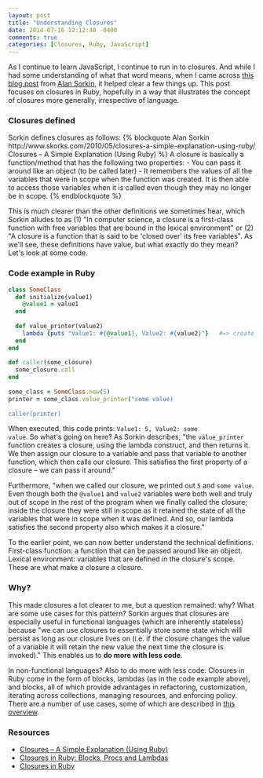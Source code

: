 ```yaml
---
layout: post
title: "Understanding Closures"
date: 2014-07-16 12:12:48 -0400
comments: true
categories: [Closures, Ruby, JavaScript]
---
```

As I continue to learn JavaScript, I continue to run in to closures. And while I had some understanding of what that word means, when I came across <a href="http://www.skorks.com/2010/05/closures-a-simple-explanation-using-ruby/">this blog post</a> from <a href="https://twitter.com/skorks">Alan Sorkin</a>, it helped clear a few things up. This post focuses on closures in Ruby, hopefully in a way that illustrates the concept of closures more generally, irrespective of language.

<h3>Closures defined</h3>
Sorkin defines closures as follows:
{% blockquote Alan Sorkin http://www.skorks.com/2010/05/closures-a-simple-explanation-using-ruby/  Closures – A Simple Explanation (Using Ruby)  %}
A closure is basically a function/method that has the following two properties:
    - You can pass it around like an object (to be called later)
    - It remembers the values of all the variables that were in scope when the function was created. It is then able to access those variables when it is called even though they may no longer be in scope.
{% endblockquote %}

This is much clearer than the other definitions we sometimes hear, which Sorkin alludes to as (1) "In computer science, a closure is a first-class function with free variables that are bound in the lexical environment" or (2) "A closure is a function that is said to be 'closed over' its free variables". As we'll see, these definitions have value, but what exactly do they mean? Let's look at some code.

<!--more-->
<h3>Code example in Ruby</h3>

``` ruby SomeClass of Closures
class SomeClass
  def initialize(value1)
    @value1 = value1
  end
 
  def value_printer(value2)
    lambda {puts "Value1: #{@value1}, Value2: #{value2}"}   #=> create closure using a lambda
  end
end
 
def caller(some_closure)
  some_closure.call
end
 
some_class = SomeClass.new(5)
printer = some_class.value_printer("some value)
 
caller(printer)
```

When executed, this code prints: <code>Value1: 5, Value2: some value</code>. So what's going on here? As Sorkin describes, "the <code>value_printer</code> function creates a closure, using the lambda construct, and then returns it. We then assign our closure to a variable and pass that variable to another function, which then calls our closure. This satisfies the first property of a closure – we can pass it around."

Furthermore, "when we called our closure, we printed out <code>5</code> and <code>some value</code>. Even though both the <code>@value1</code> and <code>value2</code> variables were both well and truly out of scope in the rest of the program when we finally called the closure; inside the closure they were still in scope as it retained the state of all the variables that were in scope when it was defined. And so, our lambda satisfies the second property also which makes it a closure."

To the earlier point, we can now better understand the technical definitions. First-class function: a function that can be passed around like an object. Lexical environment: variables that are defined in the closure's scope. These are what make a closure a closure.

<h3>Why?</h3>
This made closures a lot clearer to me, but a question remained: why? What are some use cases for this pattern? Sorkin argues that closures are especially useful in functional languages (which are inherently stateless) because "we can use closures to essentially store some state which will persist as long as our closure lives on (i.e. if the closure changes the value of a variable it will retain the new value the next time the closure is invoked)." This enables us to <strong>do more with less code</strong>.

In non-functional languages? Also to do more with less code. Closures in Ruby come in the form of blocks, lambdas (as in the code example above), and blocks, all of which provide advantages in refactoring, customization, iterating across collections, managing resources, and enforcing policy. There are a number of use cases, some of which are described in <a href="http://www.technicalecstasy.net/closures-in-ruby-blocks-procs-and-lambdas/">this overview</a>.

<h3>Resources</h3>
<ul>
  <li><a href="http://www.skorks.com/2010/05/closures-a-simple-explanation-using-ruby/">Closures – A Simple Explanation (Using Ruby)</a></li>
  <li><a href="http://innig.net/software/ruby/closures-in-ruby">Closures in Ruby: Blocks, Procs and Lambdas</a></li>
  <li><a href="http://www.technicalecstasy.net/closures-in-ruby-blocks-procs-and-lambdas/">Closures in Ruby</a></li>
</ul>